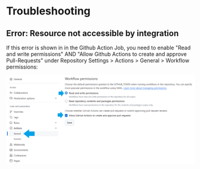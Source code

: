 # Troubleshooting

## Error: Resource not accessible by integration

If this error is shown in in the Github Action Job, you need to enable "Read and write permissions" AND "Allow Github Actions to create and approve Pull-Requests" under Repository Settings > Actions > General > Workflow permissions:

![](images/install/img4a.png)

